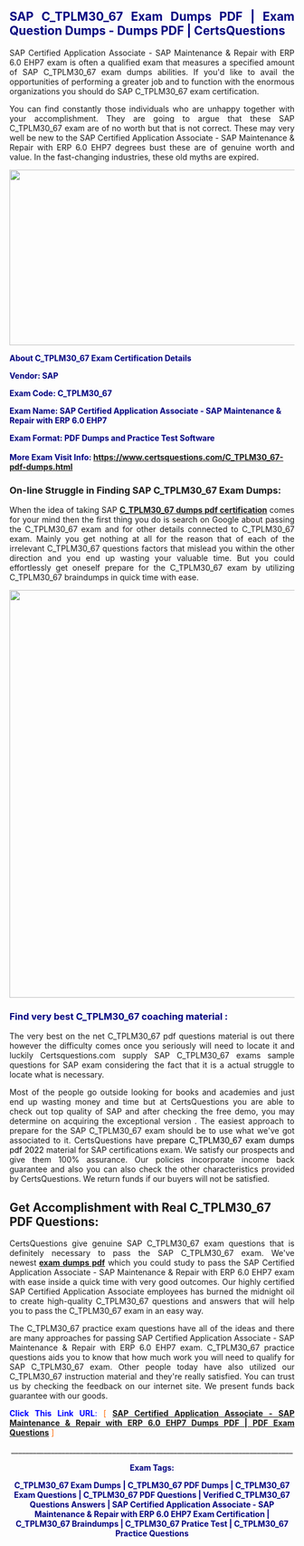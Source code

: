 <h2 style="text-align: justify;"><span style="color: #000080;">SAP C_TPLM30_67 Exam Dumps PDF | Exam Question Dumps - Dumps PDF | CertsQuestions</span></h2>
<p style="text-align: justify;">SAP Certified Application Associate - SAP Maintenance & Repair with ERP 6.0 EHP7 exam is often a qualified exam that measures a specified amount of SAP  C_TPLM30_67 exam dumps abilities. If you'd like to avail the opportunities of performing a greater job and to function with the enormous organizations you should do SAP C_TPLM30_67 exam certification.</p>
<p style="text-align: justify;">You can find constantly those individuals who are unhappy together with your accomplishment. They are going to argue that these SAP  C_TPLM30_67 exam are of no worth but that is not correct. These may very well be new to the SAP Certified Application Associate - SAP Maintenance & Repair with ERP 6.0 EHP7 degrees bust these are of genuine worth and value. In the fast-changing industries, these old myths are expired.</p>
<p><img style="display: block; margin-left: auto; margin-right: auto;" src="https://i.imgur.com/eaP4ae9.png" width="840" height="310" /></p>
<p><span style="color: #000080;"><strong>About C_TPLM30_67 Exam Certification Details</strong></span></p>
<p><span style="color: #000080;"><strong>Vendor: SAP<br /></strong></span></p>
<p><span style="color: #000080;"><strong>Exam Code: C_TPLM30_67</strong></span></p>
<p><span style="color: #000080;"><strong>Exam Name: SAP Certified Application Associate - SAP Maintenance & Repair with ERP 6.0 EHP7</strong></span></p>
<p><span style="color: #000080;"><strong>Exam Format: PDF Dumps and Practice Test Software<br /><br />More Exam Visit Info: <span style="color: #ff6600;"><a href="https://www.certsquestions.com/C_TPLM30_67-pdf-dumps.html">https://www.certsquestions.com/C_TPLM30_67-pdf-dumps.html</a></span></strong></span></p>
<h3>On-line Struggle in Finding SAP C_TPLM30_67 Exam Dumps:</h3>
<p style="text-align: justify;">When the idea of taking SAP <a href="https://www.certsquestions.com/C_TPLM30_67-pdf-dumps.html"><strong> C_TPLM30_67 dumps pdf certification</strong></a> comes for your mind then the first thing you do is search on Google about passing the C_TPLM30_67 exam and for other details connected to C_TPLM30_67 exam. Mainly you get nothing at all for the reason that of each of the irrelevant C_TPLM30_67 questions factors that mislead you within the other direction and you end up wasting your valuable time. But you could effortlessly get oneself prepare for the C_TPLM30_67 exam by utilizing C_TPLM30_67 braindumps in quick time with ease.</p>
<p><a href="https://www.certsquestions.com/C_TPLM30_67-pdf-dumps.html"><img style="display: block; margin-left: auto; margin-right: auto;" src="https://i.imgur.com/pxhoKQ2.png" width="720" /></a></p>
<h3><span style="color: #000080;">Find very best  C_TPLM30_67 coaching material :</span></h3>
<p style="text-align: justify;">The very best on the net C_TPLM30_67 pdf questions material is out there however the difficulty comes once you seriously will need to locate it and luckily Certsquestions.com supply SAP C_TPLM30_67 exams sample questions for SAP  exam considering the fact that it is a actual struggle to locate what is necessary.</p>
<p style="text-align: justify;">Most of the people go outside looking for books and academies and just end up wasting money and time but at CertsQuestions you are able to check out top quality of SAP  and after checking the free demo, you may determine on acquiring the exceptional version . The easiest approach to prepare for the SAP C_TPLM30_67 exam should be to use what we've got associated to it. CertsQuestions have <span style="color: #000000;">prepare C_TPLM30_67 exam dumps pdf 2022</span> material for SAP certifications exam. We satisfy our prospects and give them 100% assurance. Our policies incorporate income back guarantee and also you can also check the other characteristics provided by CertsQuestions. We return funds if our buyers will not be satisfied.</p>
<h2>Get Accomplishment with Real C_TPLM30_67 PDF Questions:</h2>
<p style="text-align: justify;">CertsQuestions give genuine SAP C_TPLM30_67 exam questions that is definitely necessary to pass the SAP  C_TPLM30_67 exam. We've newest<strong>&nbsp;<a href="https://www.certsquestions.com/">exam dumps pdf</a></strong>&nbsp;which you could study to pass the SAP Certified Application Associate - SAP Maintenance & Repair with ERP 6.0 EHP7 exam with ease inside a quick time with very good outcomes. Our highly certified SAP Certified Application Associate employees has burned the midnight oil to create high-quality C_TPLM30_67 questions and answers that will help you to pass the C_TPLM30_67 exam in an easy way.</p>
<p style="text-align: justify;">The C_TPLM30_67 practice exam questions have all of the ideas and there are many approaches for passing SAP Certified Application Associate - SAP Maintenance & Repair with ERP 6.0 EHP7 exam. C_TPLM30_67 practice questions aids you to know that how much work you will need to qualify for SAP  C_TPLM30_67 exam. Other people today have also utilized our C_TPLM30_67 instruction material and they're really satisfied. You can trust us by checking the feedback on our internet site. We present funds back guarantee with our goods.</p>
<p style="text-align: justify;"><span style="color: #0000ff;"><strong>Click This Link URL</strong>:</span> <span style="color: #ff6600;">[ <strong><a href="https://www.certsquestions.com/sap-certified-application-associate-certification.html">SAP Certified Application Associate - SAP Maintenance & Repair with ERP 6.0 EHP7 Dumps PDF | PDF Exam Questions</a></strong> ]</span></p>
<p style="text-align: center;">______________________________________________________________________________</p>
<p style="text-align: center;"><span style="color: #000080;"><strong>Exam Tags:</strong></span></p>
<p style="text-align: center;"><span style="color: #000080;"><strong>C_TPLM30_67 Exam Dumps | C_TPLM30_67 PDF Dumps | C_TPLM30_67 Exam Questions | C_TPLM30_67 PDF Questions | Verified C_TPLM30_67 Questions Answers | SAP Certified Application Associate - SAP Maintenance & Repair with ERP 6.0 EHP7 Exam Certification | C_TPLM30_67 Braindumps | C_TPLM30_67 Pratice Test | C_TPLM30_67 Practice Questions</strong></span></p>
